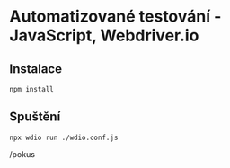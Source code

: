 # Automatizované testování - JavaScript, Webdriver.io

## Instalace
`npm install`

## Spuštění
`npx wdio run ./wdio.conf.js`

/pokus